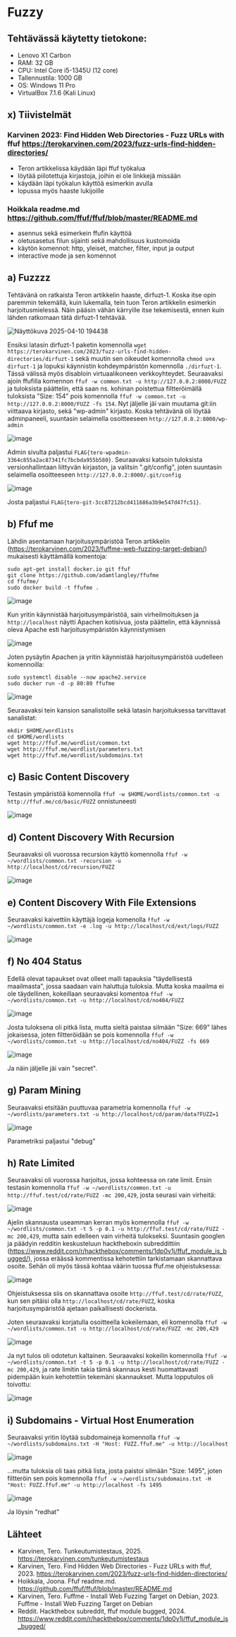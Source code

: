 # Fuzzy

## Tehtävässä käytetty tietokone:
* Lenovo X1 Carbon
* RAM: 32 GB
* CPU: Intel Core i5-1345U (12 core)
* Tallennustila: 1000 GB
* OS: Windows 11 Pro
* VirtualBox 7.1.6 (Kali Linux)

## x) Tiivistelmät

### Karvinen 2023: Find Hidden Web Directories - Fuzz URLs with ffuf https://terokarvinen.com/2023/fuzz-urls-find-hidden-directories/
* Teron artikkelissa käydään läpi ffuf työkalua
* löytää piilotettuja kirjastoja, joihin ei ole linkkejä missään
* käydään läpi työkalun käyttöä esimerkin avulla
* lopussa myös haaste lukijoille

### Hoikkala readme.md https://github.com/ffuf/ffuf/blob/master/README.md
* asennus sekä esimerkein ffufin käyttöä
* oletusasetus filun sijainti sekä mahdollisuus kustomoida
* käytön komennot: http, yleiset, matcher, filter, input ja output
* interactive mode ja sen komennot
  

## a) Fuzzzz

Tehtävänä on ratkaista Teron artikkelin haaste, dirfuzt-1. Koska itse opin paremmin tekemällä, kuin lukemalla, tein tuon Teron artikkelin esimerkin harjoitusmielessä. Näin pääsin vähän kärryille itse tekemisestä, ennen kuin lähden ratkomaan tätä dirfuzt-1 tehtävää.

![Näyttökuva 2025-04-10 194438](https://github.com/user-attachments/assets/ab47ee61-9a8f-45ac-95a5-1990539e63dd)

Ensiksi latasin dirfuzt-1 paketin komennolla `wget https://terokarvinen.com/2023/fuzz-urls-find-hidden-directories/dirfuzt-1` sekä muutin sen oikeudet komennolla `chmod u+x dirfuzt-1` ja lopuksi käynnistin kohdeympäristön komennolla `./dirfuzt-1`. Tässä välissä myös disabloin virtuaalikoneen verkkoyhteydet.
Seuraavaksi ajoin ffufilla komennon `ffuf -w common.txt -u http://127.0.0.2:8000/FUZZ` ja tuloksista päättelin, että saan ns. kohinan poistettua filtteröimällä tuloksista "Size: 154" pois komennolla `ffuf -w common.txt -u http://127.0.0.2:8000/FUZZ -fs 154`. Nyt jäljelle jäi vain muutama git:iin viittaava kirjasto, sekä "wp-admin" kirjasto. Koska tehtävänä oli löytää adminpaneeli, suuntasin selaimella osoitteeseen `http://127.0.0.2:8000/wp-admin`

![image](https://github.com/user-attachments/assets/b740a44c-ee8a-4294-861a-c6a51301dbe6)

Admin sivulta paljastui `FLAG{tero-wpadmin-3364c855a2ac87341fc7bcbda955b580}`. 
Seuraavaksi katsoin tuloksista versionhallintaan liittyvän kirjaston, ja valitsin ".git/config", joten suuntasin selaimella osoitteeseen `http://127.0.0.2:8000/.git/config`

![image](https://github.com/user-attachments/assets/cd028bcf-2e0b-40ed-9eb6-594e150eb46f)

Josta paljastui `FLAG{tero-git-3cc87212bcd411686a3b9e547d47fc51}`.

## b) Ffuf me

Lähdin asentamaan harjoitusympäristöä Teron artikkelin (https://terokarvinen.com/2023/fuffme-web-fuzzing-target-debian/) mukaisesti käyttämällä komentoja:

```
sudo apt-get install docker.io git ffuf
git clone https://github.com/adamtlangley/ffufme
cd ffufme/
sudo docker build -t ffufme .
```

![image](https://github.com/user-attachments/assets/e426ce14-5ffb-4a3f-81c0-afc5c01bfc22)

Kun yritin käynnistää harjoitusympäristöä, sain virheilmoituksen ja `http://localhost` näytti Apachen kotisivua, josta päättelin, että käynnissä oleva Apache esti harjoitusympäristön käynnistymisen

![image](https://github.com/user-attachments/assets/93048f55-8166-4b76-ac4c-1469460c1fac)

Joten pysäytin Apachen ja yritin käynnistää harjoitusympäristöä uudelleen komennoilla:

```
sudo systemctl disable --now apache2.service
sudo docker run -d -p 80:80 ffufme
```

![image](https://github.com/user-attachments/assets/e8e2da0d-1944-4b68-8975-317a035c363c)

Seuraavaksi tein kansion sanalistoille sekä latasin harjoituksessa tarvittavat sanalistat:

```
mkdir $HOME/wordlists
cd $HOME/wordlists
wget http://ffuf.me/wordlist/common.txt
wget http://ffuf.me/wordlist/parameters.txt 
wget http://ffuf.me/wordlist/subdomains.txt
```

## c) Basic Content Discovery

Testasin ympäristöä komennolla `ffuf -w $HOME/wordlists/common.txt -u http://ffuf.me/cd/basic/FUZZ` onnistuneesti

![image](https://github.com/user-attachments/assets/5e8ad4b7-4087-4d53-9213-8f005624b970)

## d) Content Discovery With Recursion

Seuraavaksi oli vuorossa recursion käyttö komennolla `ffuf -w ~/wordlists/common.txt -recursion -u http://localhost/cd/recursion/FUZZ`

![image](https://github.com/user-attachments/assets/4164c0c7-53d9-48ed-a68f-52f6159ba618)

## e) Content Discovery With File Extensions

Seuraavaksi kaivettiin käyttäjä logeja komenolla `ffuf -w ~/wordlists/common.txt -e .log -u http://localhost/cd/ext/logs/FUZZ`

![image](https://github.com/user-attachments/assets/0c117299-4c22-4e72-8e45-29eac170e27d)

## f) No 404 Status

Edellä olevat tapaukset ovat olleet malli tapauksia "täydellisestä maailmasta", jossa saadaan vain haluttuja tuloksia. Mutta koska maailma ei ole täydellinen, kokeillaan seuraavaksi komentoa `ffuf -w ~/wordlists/common.txt -u http://localhost/cd/no404/FUZZ`

![image](https://github.com/user-attachments/assets/de61685e-600b-4405-85d9-2d52bcbd62aa)

Josta tuloksena oli pitkä lista, mutta sieltä paistaa silmään "Size: 669" lähes jokaisessa, joten filtteröidään se pois komennolla `ffuf -w ~/wordlists/common.txt -u http://localhost/cd/no404/FUZZ -fs 669`

![image](https://github.com/user-attachments/assets/282c0307-e02c-4e50-8328-f195e68ca16c)

Ja näin jäljelle jäi vain "secret".

## g) Param Mining

Seuraavaksi etsitään puuttuvaa parametria komennolla `ffuf -w ~/wordlists/parameters.txt -u http://localhost/cd/param/data?FUZZ=1`

![image](https://github.com/user-attachments/assets/96a893d5-723a-4bc2-8280-3cbd6bbcf0e6)

Parametriksi paljastui "debug"

## h) Rate Limited

Seuraavaksi oli vuorossa harjoitus, jossa kohteessa on rate limit. Ensin testasin komennolla `ffuf -w ~/wordlists/common.txt -u http://ffuf.test/cd/rate/FUZZ -mc 200,429`, josta seurasi vain virheitä:

![image](https://github.com/user-attachments/assets/5e781779-21e8-40a7-a3f3-58ba7b46ab7c)

Ajelin skannausta useamman kerran myös komennolla `ffuf -w ~/wordlists/common.txt -t 5 -p 0.1 -u http://ffuf.test/cd/rate/FUZZ -mc 200,429`, mutta sain edelleen vain virheitä tulokseksi. Suuntasin googlen ja päädyin redditin keskusteluun hacktheboxin subreddittiin (https://www.reddit.com/r/hackthebox/comments/1dp0v1j/ffuf_module_is_bugged/), jossa eräässä kommentissa kehotettiin  tarkistamaan skannattava osoite. Sehän oli myös tässä kohtaa väärin tuossa ffuf.me ohjeistuksessa:

![image](https://github.com/user-attachments/assets/1410bad0-194a-4adc-962e-b91728ba78cd)

Ohjeistuksessa siis on skannattava osoite `http://ffuf.test/cd/rate/FUZZ`, kun sen pitäisi olla `http://localhost/cd/rate/FUZZ`, koska harjoitusympäristöä ajetaan paikallisesti dockerista. 

Joten seuraavaksi korjatulla osoitteella kokeilemaan, eli komennolla `ffuf -w ~/wordlists/common.txt -u http://localhost/cd/rate/FUZZ -mc 200,429`

![image](https://github.com/user-attachments/assets/2d8cbb0c-0b10-49b5-a121-ba45c1454287)

Ja nyt tulos oli odotetun kaltainen. Seuraavaksi kokeilin komennolla `ffuf -w ~/wordlists/common.txt -t 5 -p 0.1 -u http://localhost/cd/rate/FUZZ -mc 200,429`, ja rate limitin takia tämä skannaus kesti huomattavasti pidempään kuin kehotettiin tekemäni skannaukset. Mutta lopputulos oli toivottu:

![image](https://github.com/user-attachments/assets/f35979e7-af18-42bc-9027-757e8cc564ff)


## i) Subdomains - Virtual Host Enumeration

Seuraavaksi yritin löytää subdomaineja komennolla `ffuf -w ~/wordlists/subdomains.txt -H "Host: FUZZ.ffuf.me" -u http://localhost` 

![image](https://github.com/user-attachments/assets/cfe44fe2-dfd0-48f6-82f5-487e79e430ad)

...mutta tuloksia oli taas pitkä lista, josta paistoi silmään "Size: 1495", joten filtteröin sen pois komennolla `ffuf -w ~/wordlists/subdomains.txt -H "Host: FUZZ.ffuf.me" -u http://localhost -fs 1495`

![image](https://github.com/user-attachments/assets/3a25c473-acd6-4818-a491-ac2e0c08467f)

Ja löysin "redhat"

## Lähteet


* Karvinen, Tero. Tunkeutumistestaus, 2025. https://terokarvinen.com/tunkeutumistestaus
* Karvinen, Tero. Find Hidden Web Directories - Fuzz URLs with ffuf, 2023. https://terokarvinen.com/2023/fuzz-urls-find-hidden-directories/
* Hoikkala, Joona. Ffuf readme.md. https://github.com/ffuf/ffuf/blob/master/README.md
* Karvinen, Tero. Fuffme - Install Web Fuzzing Target on Debian, 2023. Fuffme - Install Web Fuzzing Target on Debian
* Reddit. Hackthebox subreddit, ffuf module bugged, 2024. https://www.reddit.com/r/hackthebox/comments/1dp0v1j/ffuf_module_is_bugged/
